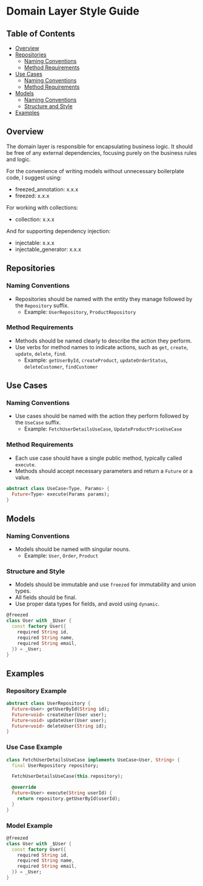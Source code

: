 # Domain Layer Style Guide

## Table of Contents

- [Overview](#overview)
- [Repositories](#repositories)
    - [Naming Conventions](#naming-conventions)
    - [Method Requirements](#method-requirements)
- [Use Cases](#use-cases)
    - [Naming Conventions](#naming-conventions-1)
    - [Method Requirements](#method-requirements-1)
- [Models](#models)
    - [Naming Conventions](#naming-conventions-2)
    - [Structure and Style](#structure-and-style)
- [Examples](#examples)

## Overview

The domain layer is responsible for encapsulating business logic. It should be free of any external dependencies, focusing purely on the business rules and logic.

For the convenience of writing models without unnecessary boilerplate code, I suggest using:

- freezed_annotation: x.x.x
- freezed: x.x.x

For working with collections:

- collection: x.x.x

And for supporting dependency injection:

- injectable: x.x.x
- injectable_generator: x.x.x

## Repositories

### Naming Conventions

- Repositories should be named with the entity they manage followed by the `Repository` suffix.
    - Example: `UserRepository`, `ProductRepository`

### Method Requirements

- Methods should be named clearly to describe the action they perform.
- Use verbs for method names to indicate actions, such as `get`, `create`, `update`, `delete`, `find`.
    - Example: `getUserById`, `createProduct`, `updateOrderStatus`, `deleteCustomer`, `findCustomer`

## Use Cases

### Naming Conventions

- Use cases should be named with the action they perform followed by the `UseCase` suffix.
    - Example: `FetchUserDetailsUseCase`, `UpdateProductPriceUseCase`

### Method Requirements

- Each use case should have a single public method, typically called `execute`.
- Methods should accept necessary parameters and return a `Future` or a value.

```dart
abstract class UseCase<Type, Params> {
  Future<Type> execute(Params params);
}
```

## Models

### Naming Conventions

- Models should be named with singular nouns.
    - Example: `User`, `Order`, `Product`

### Structure and Style

- Models should be immutable and use `freezed` for immutability and union types.
- All fields should be final.
- Use proper data types for fields, and avoid using `dynamic`.

```dart
@freezed
class User with _$User {
  const factory User({
    required String id,
    required String name,
    required String email,
  }) = _User;
}
```

## Examples

### Repository Example

```dart
abstract class UserRepository {
  Future<User> getUserById(String id);
  Future<void> createUser(User user);
  Future<void> updateUser(User user);
  Future<void> deleteUser(String id);
}
```

### Use Case Example

```dart
class FetchUserDetailsUseCase implements UseCase<User, String> {
  final UserRepository repository;

  FetchUserDetailsUseCase(this.repository);

  @override
  Future<User> execute(String userId) {
    return repository.getUserById(userId);
  }
}
```

### Model Example

```dart
@freezed
class User with _$User {
  const factory User({
    required String id,
    required String name,
    required String email,
  }) = _User;
}
```